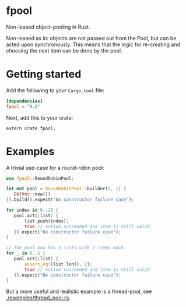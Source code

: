 # fpool
Non-leased object-pooling in Rust.

Non-leased as in: objects are not passed out from the Pool, but can
be acted upon synchronously. This means that the logic for re-creating
and choosing the next item can be done by the pool.

# Getting started

Add the following to your `Cargo.toml` file:

```toml
[dependencies]
fpool = "0.2"
```

Next, add this to your crate:

```no_run
extern crate fpool;
```

# Examples

A trivial use-case for a round-robin pool:

```rust
use fpool::RoundRobinPool;

let mut pool = RoundRobinPool::builder(5, || {
   Ok(Vec::new())
}).build().expect("No constructor failure case");

for index in 0..10 {
   pool.act(|list| {
       list.push(index);
       true // action succeeded and item is still valid
   }).expect("No constructor failure case");
}

// The pool now has 5 lists with 2 items each
for _ in 0..5 {
   pool.act(|list| {
       assert_eq!(list.len(), 2);
       true // action succeeded and item is still valid
   }).expect("No constructor failure case");
}
```

But a more useful and realistic example is a thread-pool, see
[./examples/thread_pool.rs](examples/thread_pool.rs).
